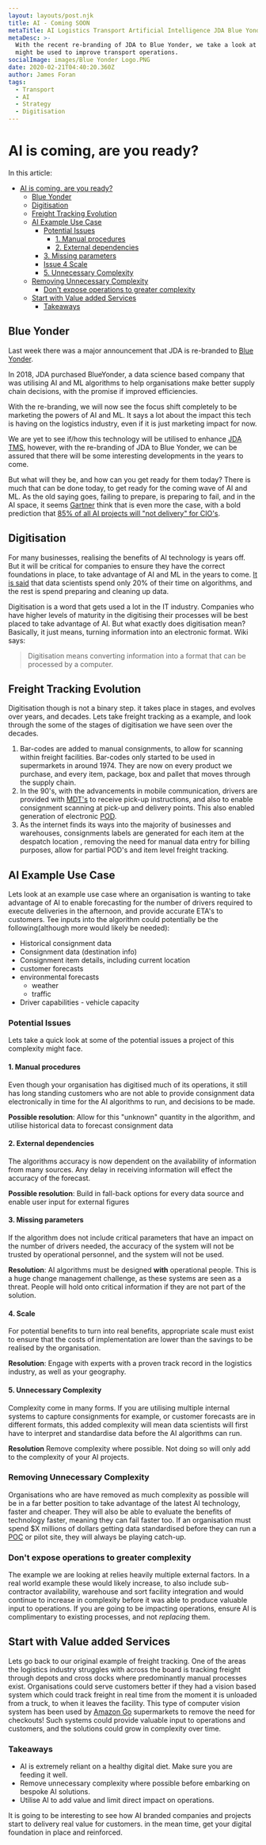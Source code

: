 ```yaml
---
layout: layouts/post.njk
title: AI - Coming SOON
metaTitle: AI Logistics Transport Artificial Intelligence JDA Blue Yonder
metaDesc: >-
  With the recent re-branding of JDA to Blue Yonder, we take a look at how AI
  might be used to improve transport operations.
socialImage: images/Blue Yonder Logo.PNG
date: 2020-02-21T04:40:20.360Z
author: James Foran
tags:
  - Transport
  - AI
  - Strategy
  - Digitisation
---
```


# AI is coming, are you ready?

In this article:
- [AI is coming, are you ready?](#ai-is-coming-are-you-ready)
  - [Blue Yonder](#blue-yonder)
  - [Digitisation](#digitisation)
  - [Freight Tracking Evolution](#freight-tracking-evolution)
  - [AI Example Use Case](#ai-example-use-case)
    - [Potential Issues](#potential-issues)
      - [1. Manual procedures](#1-manual-procedures)
      - [2. External dependencies](#2-external-dependencies)
    - [3. Missing parameters](#3-missing-parameters)
    - [Issue 4 Scale](#issue-4-scale)
    - [5. Unnecessary Complexity](#5-unnecessary-complexity)
  - [Removing Unnecessary Complexity](#removing-unnecessary-complexity)
    - [Don't expose operations to greater complexity](#dont-expose-operations-to-greater-complexity)
  - [Start with Value added Services](#start-with-value-added-services)
    - [Takeaways](#takeaways)

## Blue Yonder

Last week there was a major announcement that JDA is re-branded to [Blue Yonder](https://blueyonder.com/).

In 2018, JDA purchased BlueYonder, a data science based company that was utilising AI and ML algorithms to help organisations make better supply chain decisions, with the promise if improved efficiencies.

With the re-branding, we will now see the focus shift completely to be marketing the powers of AI and ML. It says a lot about the impact this tech is having on the logistics industry, even if it is just marketing impact for now.

We are yet to see if/how this technology will be utilised to enhance [JDA TMS](https://french.jda.com/solutions/detail/transportation-management), however, with the re-branding of JDA to Blue Yonder, we can be assured that there will be some interesting developments in the years to come. 

But what will they be, and how can you get ready for them today? There is much that can be done today, to get ready for the coming wave of AI and ML. As the old saying goes, failing to prepare, is preparing to fail, and in the AI space, it seems [Gartner](https://www.gartner.com/en) think that is even more the case, with a bold prediction that [85% of all AI projects will "not delivery" for CIO's](https://www.bmc.com/blogs/cio-ai-artificial-intelligence/).

## Digitisation

For many businesses, realising the benefits of AI technology is years off. But it will be critical for companies to ensure they have the correct foundations in place, to take advantage of AI and ML in the years to come. [It is said](https://towardsdatascience.com/data-scientist-the-dirtiest-job-of-the-21st-century-7f0c8215e845) that data scientists spend only 20% of their time on algorithms, and the rest is spend preparing and cleaning up data.

Digitisation is a word that gets used a lot in the IT industry. Companies who have higher levels of maturity in the digitising their processes will be best placed to take advantage of AI. But what exactly does digitisation mean? Basically, it just means, turning information into an electronic format. Wiki says:

> Digitisation means converting information into a format that can be processed by a computer.

## Freight Tracking Evolution

Digitisation though is not a binary step. it takes place in stages, and evolves over years, and decades. Lets take freight tracking as a example, and look through the some of the stages of digitisation we have seen over the decades.

1. Bar-codes are added to manual consignments, to allow for scanning within freight facilities. Bar-codes only started to be used in supermarkets in around 1974. They are now on every product we purchase, and every item, package, box and pallet that moves through the supply chain. 
2. In the 90's, with the advancements in mobile communication, drivers are provided with [MDT's](https://en.wikipedia.org/wiki/Mobile_data_terminal "Mobile Data Terminal") to receive pick-up instructions, and also to enable consignment scanning at pick-up and delivery points. This also enabled generation of electronic [POD](https://en.wikipedia.org/wiki/Proof_of_delivery "Proof Of Delivery").
3. As the internet finds its ways into the majority of businesses and warehouses, consignments labels are generated for each item at the despatch location , removing the need for manual data entry for billing purposes, allow for partial POD's and item level freight tracking.

AI Example Use Case
---------------------
Lets look at an example use case where an organisation is wanting to take advantage of AI to enable forecasting for the number of drivers required to execute deliveries in the afternoon, and provide accurate ETA's to customers. Tee inputs into the algorithm could potentially be the following(although more would likely be needed):

* Historical consignment data
* Consignment data (destination info)
* Consignment item details, including current location
* customer forecasts
* environmental forecasts 		
  * weather
  * traffic
* Driver capabilities - vehicle capacity

### Potential Issues

Lets take a quick look at some of the potential issues a project of this complexity might face.

#### 1. Manual procedures
  Even though your organisation has digitised much of its operations, it still has long standing customers who are not able to provide consignment data electronically in time for the AI algorithms to run, and decisions to be made.

  **Possible resolution**: Allow for this "unknown" quantity in the algorithm, and utilise historical data to forecast consignment data

#### 2. External dependencies

  The algorithms accuracy is now dependent on the availability of information from many sources. Any delay in receiving information will effect the accuracy of the forecast.

  **Possible resolution**: Build in fall-back options for every data source and enable user input for external figures
                                                                                                                                      
#### 3. Missing parameters
  If the algorithm does not include critical parameters that have an impact on the number of drivers needed, the accuracy of the system will not be trusted by operational personnel, and the system will not be used.

  **Resolution**: AI algorithms must be designed **with** operational people. This is a huge change management challenge, as these systems are seen as a threat. People will hold onto critical information if they are not part of the solution. 
#### 4. Scale
  For potential benefits to turn into real benefits, appropriate scale must exist to ensure that the costs of implementation are lower than the savings to be realised by the organisation.

  **Resolution**: Engage with experts with a proven track record in the logistics industry, as well as your geography.

#### 5. Unnecessary Complexity
  Complexity come in many forms. If you are utilising multiple internal systems to capture consignments for example, or customer forecasts are in different formats, this added complexity will mean data scientists will first have to interpret and standardise data before the AI algorithms can run.

  **Resolution** Remove complexity where possible. Not doing so will only add to the complexity of your AI projects.

### Removing Unnecessary Complexity

Organisations who are have removed as much complexity as possible will be in a far better position to take advantage of the latest AI technology, faster and cheaper. They will also be able to evaluate the benefits of technology faster, meaning they can fail faster too.  If an organisation must spend $X millions of dollars getting data standardised before they can run a [POC](https://en.wikipedia.org/wiki/Proof_of_concept "Proof of Concept") or pilot site, they will always be playing catch-up. 

### Don't expose operations to greater complexity

The example we are looking at relies heavily multiple external factors. In a real world example these would likely increase, to also include sub-contractor availability, warehouse and sort facility integration and would continue to increase in complexity before it was able to produce valuable input to operations. If you are going to be impacting operations, ensure AI is complimentary to existing processes, and not *replacing* them. 

## Start with Value added Services

Lets go back to our original example of freight tracking. One of the areas the logistics industry struggles with across the board is tracking freight through depots and cross docks where predominantly manual processes exist. Organisations could serve customers better if they had a vision based system which could track freight in real time from the moment it is unloaded from a truck, to when it leaves the facility. This type of computer vision system has been used by [Amazon Go](https://www.wired.co.uk/article/amazon-go-seattle-uk-store-how-does-work) supermarkets to remove the need for checkouts! Such systems could provide valuable input to operations and customers, and the solutions could grow in complexity over time. 

### Takeaways

* AI is extremely reliant on a healthy digital diet. Make sure you are feeding it well.
* Remove unnecessary complexity where possible before embarking on bespoke AI solutions.
* Utilise AI to add value and limit direct impact on operations.


It is going to be interesting to see how AI branded companies and projects start to delivery real value for customers. in the mean time, get your digital foundation in place and reinforced. 
